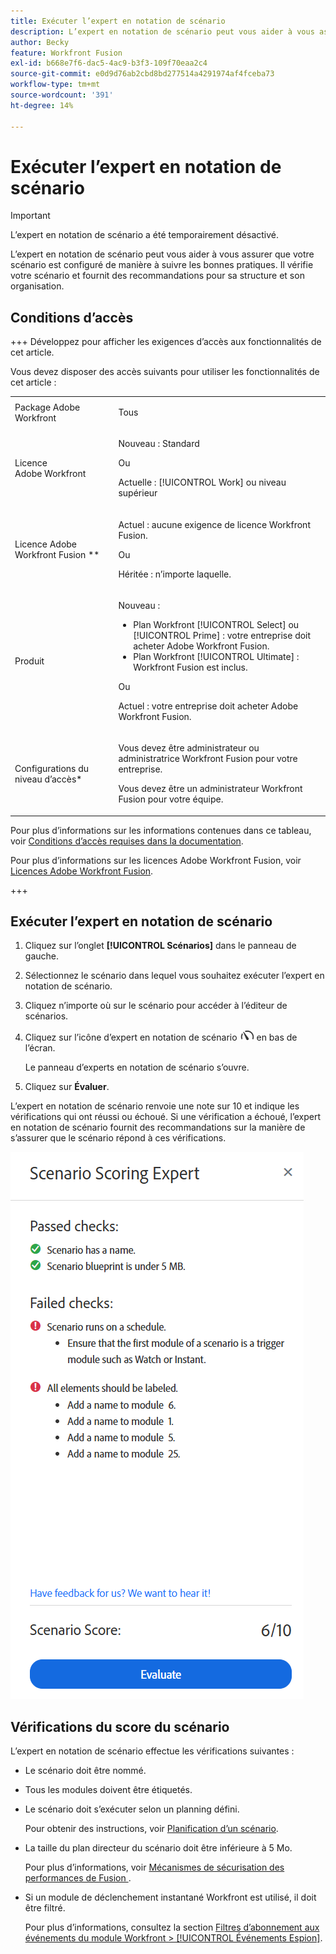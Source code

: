 ```yaml
---
title: Exécuter l’expert en notation de scénario
description: L’expert en notation de scénario peut vous aider à vous assurer que votre scénario est configuré de manière à suivre les bonnes pratiques. Il vérifie votre scénario et fournit des recommandations pour sa structure et son organisation.
author: Becky
feature: Workfront Fusion
exl-id: b668e7f6-dac5-4ac9-b3f3-109f70eaa2c4
source-git-commit: e0d9d76ab2cbd8bd277514a4291974af4fceba73
workflow-type: tm+mt
source-wordcount: '391'
ht-degree: 14%

---
```


# Exécuter l’expert en notation de scénario

>[!IMPORTANT]
>
>L’expert en notation de scénario a été temporairement désactivé.

L’expert en notation de scénario peut vous aider à vous assurer que votre scénario est configuré de manière à suivre les bonnes pratiques. Il vérifie votre scénario et fournit des recommandations pour sa structure et son organisation.

## Conditions d’accès

+++ Développez pour afficher les exigences d’accès aux fonctionnalités de cet article.

Vous devez disposer des accès suivants pour utiliser les fonctionnalités de cet article :

<table style="table-layout:auto">
 <col> 
 <col> 
 <tbody> 
  <tr> 
   <td role="rowheader">Package Adobe Workfront</td> 
   <td> <p>Tous</p> </td> 
  </tr> 
  <tr data-mc-conditions=""> 
   <td role="rowheader">Licence Adobe Workfront</td> 
   <td> <p>Nouveau : Standard</p><p>Ou</p><p>Actuelle : [!UICONTROL Work] ou niveau supérieur</p> </td> 
  </tr> 
  <tr> 
   <td role="rowheader">Licence Adobe Workfront Fusion **</td> 
   <td>
   <p>Actuel : aucune exigence de licence Workfront Fusion.</p>
   <p>Ou</p>
   <p>Héritée : n’importe laquelle. </p>
   </td> 
  </tr> 
  <tr> 
   <td role="rowheader">Produit</td> 
   <td>
   <p>Nouveau :</p> <ul><li>Plan Workfront [!UICONTROL Select] ou [!UICONTROL Prime] : votre entreprise doit acheter Adobe Workfront Fusion.</li><li>Plan Workfront [!UICONTROL Ultimate] : Workfront Fusion est inclus.</li></ul>
   <p>Ou</p>
   <p>Actuel : votre entreprise doit acheter Adobe Workfront Fusion.</p>
   </td> 
  </tr>
  <tr data-mc-conditions=""> 
   <td role="rowheader">Configurations du niveau d’accès*</td> 
   <td> 
     <p>Vous devez être administrateur ou administratrice Workfront Fusion pour votre entreprise.</p>
     <p>Vous devez être un administrateur Workfront Fusion pour votre équipe.</p>
   </td> 
  </tr> 
   </td> 
  </tr> 
 </tbody> 
</table>

Pour plus d’informations sur les informations contenues dans ce tableau, voir [Conditions d’accès requises dans la documentation](/help/workfront-fusion/references/licenses-and-roles/access-level-requirements-in-documentation.md).

Pour plus d’informations sur les licences Adobe Workfront Fusion, voir [Licences Adobe Workfront Fusion](/help/workfront-fusion/set-up-and-manage-workfront-fusion/licensing-operations-overview/license-automation-vs-integration.md).

+++

## Exécuter l’expert en notation de scénario

1. Cliquez sur l’onglet **[!UICONTROL Scénarios]** dans le panneau de gauche.
1. Sélectionnez le scénario dans lequel vous souhaitez exécuter l’expert en notation de scénario.
1. Cliquez n’importe où sur le scénario pour accéder à l’éditeur de scénarios.
1. Cliquez sur l’icône d’expert en notation de scénario ![expert en notation de scénario](assets/scoring-expert-icon.png) en bas de l’écran.

   Le panneau d’experts en notation de scénario s’ouvre.
1. Cliquez sur **Évaluer**.

L’expert en notation de scénario renvoie une note sur 10 et indique les vérifications qui ont réussi ou échoué. Si une vérification a échoué, l’expert en notation de scénario fournit des recommandations sur la manière de s’assurer que le scénario répond à ces vérifications.

![ Score du scénario ](assets/scenario-score.png)

## Vérifications du score du scénario

L’expert en notation de scénario effectue les vérifications suivantes :

* Le scénario doit être nommé.
* Tous les modules doivent être étiquetés.
* Le scénario doit s’exécuter selon un planning défini.

  Pour obtenir des instructions, voir [Planification d’un scénario](/help/workfront-fusion/create-scenarios/config-scenarios-settings/schedule-a-scenario.md).
* La taille du plan directeur du scénario doit être inférieure à 5 Mo.

  Pour plus d’informations, voir [ Mécanismes de sécurisation des performances de Fusion ](/help/workfront-fusion/references/scenarios/fusion-performance-guardrails.md#scenarios).
* Si un module de déclenchement instantané Workfront est utilisé, il doit être filtré.

  Pour plus d’informations, consultez la section [Filtres d’abonnement aux événements du module Workfront > [!UICONTROL Événements Espion]](/help/workfront-fusion/references/apps-and-modules/adobe-connectors/workfront-modules.md#event-subscription-filters-in-the-workfront--watch-events-modules).
